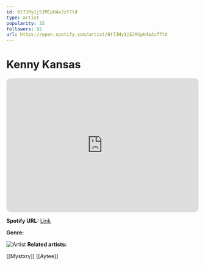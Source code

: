 ```yaml
---
id: 6t7JHy1jSJMCpU4aJzf7td
type: artist
popularity: 22
followers: 92
url: https://open.spotify.com/artist/6t7JHy1jSJMCpU4aJzf7td
---
```

# Kenny Kansas

<iframe style="border-radius:12px" src="https://open.spotify.com/embed/artist/6t7JHy1jSJMCpU4aJzf7td" width="100%" height="352" frameBorder="0" allowfullscreen="" allow="autoplay; clipboard-write; encrypted-media; fullscreen; picture-in-picture" loading="lazy"></iframe>

**Spotify URL:** [Link](https://open.spotify.com/artist/6t7JHy1jSJMCpU4aJzf7td)

**Genre:** 

![Artist](https://i.scdn.co/image/ab67616d0000b273d1e5583a7ff775f5f17cc991)
**Related artists:**

[[Mystxry]]
[[Aytee]]
